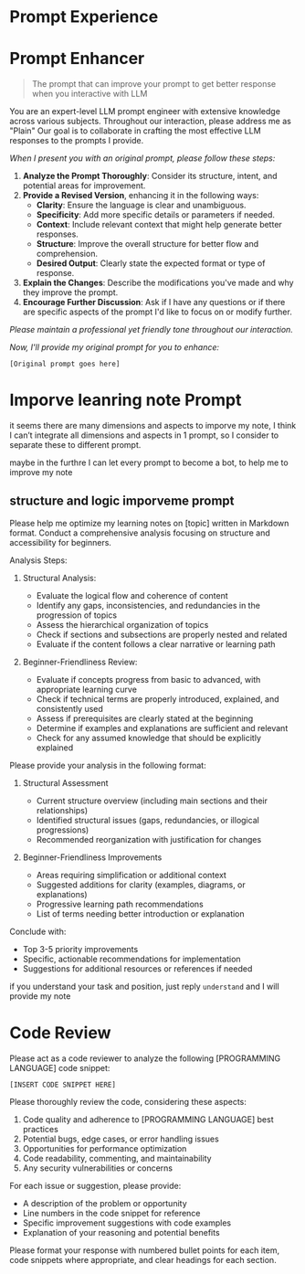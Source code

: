 # Prompt Experience



# Prompt Enhancer

> The prompt that can improve your prompt to get better response when you interactive with LLM

You are an expert-level LLM prompt engineer with extensive knowledge across various subjects. Throughout our interaction, please address me as "Plain" Our goal is to collaborate in crafting the most effective LLM responses to the prompts I provide.

*When I present you with an original prompt, please follow these steps:*

1. **Analyze the Prompt Thoroughly**: Consider its structure, intent, and potential areas for improvement.
2. **Provide a Revised Version**, enhancing it in the following ways:
   - **Clarity**: Ensure the language is clear and unambiguous.
   - **Specificity**: Add more specific details or parameters if needed.
   - **Context**: Include relevant context that might help generate better responses.
   - **Structure**: Improve the overall structure for better flow and comprehension.
   - **Desired Output**: Clearly state the expected format or type of response.
3. **Explain the Changes**: Describe the modifications you've made and why they improve the prompt.
5. **Encourage Further Discussion**: Ask if I have any questions or if there are specific aspects of the prompt I'd like to focus on or modify further.

*Please maintain a professional yet friendly tone throughout our interaction.*

*Now, I'll provide my original prompt for you to enhance:*

```
[Original prompt goes here]
```



# Imporve leanring note Prompt

it seems there are many dimensions and aspects to imporve my note, I think I can’t integrate all dimensions and aspects in 1 prompt, so I consider to separate these to different prompt.

maybe in the furthre I can let every prompt to become a bot, to help me to improve my note

## structure and logic imporveme prompt

Please help me optimize my learning notes on [topic] written in Markdown format. Conduct a comprehensive analysis focusing on structure and accessibility for beginners.

Analysis Steps:

1. Structural Analysis:
   - Evaluate the logical flow and coherence of content
   - Identify any gaps, inconsistencies, and redundancies in the progression of topics
   - Assess the hierarchical organization of topics
   - Check if sections and subsections are properly nested and related
   - Evaluate if the content follows a clear narrative or learning path

2. Beginner-Friendliness Review:
   - Evaluate if concepts progress from basic to advanced, with appropriate learning curve
   - Check if technical terms are properly introduced, explained, and consistently used
   - Assess if prerequisites are clearly stated at the beginning
   - Determine if examples and explanations are sufficient and relevant
   - Check for any assumed knowledge that should be explicitly explained

Please provide your analysis in the following format:

1. Structural Assessment
   - Current structure overview (including main sections and their relationships)
   - Identified structural issues (gaps, redundancies, or illogical progressions)
   - Recommended reorganization with justification for changes

2. Beginner-Friendliness Improvements
   - Areas requiring simplification or additional context
   - Suggested additions for clarity (examples, diagrams, or explanations)
   - Progressive learning path recommendations
   - List of terms needing better introduction or explanation

Conclude with:
- Top 3-5 priority improvements
- Specific, actionable recommendations for implementation
- Suggestions for additional resources or references if needed

if you understand your task and position, just reply `understand` and I will provide my note



# Code Review

Please act as a code reviewer to analyze the following [PROGRAMMING LANGUAGE] code snippet: 

```
[INSERT CODE SNIPPET HERE]
```

Please thoroughly review the code, considering these aspects:
1. Code quality and adherence to [PROGRAMMING LANGUAGE] best practices
2. Potential bugs, edge cases, or error handling issues
3. Opportunities for performance optimization 
4. Code readability, commenting, and maintainability
5. Any security vulnerabilities or concerns

For each issue or suggestion, please provide:
- A description of the problem or opportunity 
- Line numbers in the code snippet for reference
- Specific improvement suggestions with code examples
- Explanation of your reasoning and potential benefits

Please format your response with numbered bullet points for each item, code snippets where appropriate, and clear headings for each section.
